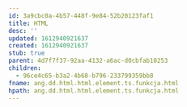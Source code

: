 ```yaml
---
id: 3a9cbc0a-4b57-448f-9e84-52b20123faf1
title: HTML
desc: ''
updated: 1612940921637
created: 1612940921637
stub: true
parent: 4d7f7f37-92aa-4132-a6ac-d0cbfab10253
children:
  - 96ce4c65-b3a2-4b68-b796-233799359bb8
fname: ang.dd.html.html.element.ts.funkcja.html
hpath: ang.dd.html.html.element.ts.funkcja.html
---
```




